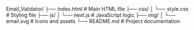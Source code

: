 Email_Validator/
├── index.html          # Main HTML file
├── css/
│   └── style.css       # Styling file
├── js/
│   └── next.js        # JavaScript logic
├── img/
│   └── email.svg       # Icons and assets
└── README.md           # Project documentation
